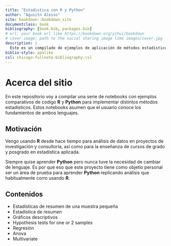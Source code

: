 ```yaml
--- 
title: "Estadistica con R y Python"
author: "Agusitn Alesso"
site: bookdown::bookdown_site
documentclass: book
bibliography: [book.bib, packages.bib]
# url: your book url like https://bookdown.org/yihui/bookdown
# cover-image: path to the social sharing image like images/cover.jpg
description: |
  Este es un compilado de ejemplos de aplicación de métodos estadísticos aplicados con **R** y **Python**
biblio-style: apalike
csl: chicago-fullnote-bibliography.csl
---
```


# Acerca del sitio

En este repositorio voy a compilar una serie de notebooks con ejemplos comparativos de codigo **R** y **Python** para implementar distintos métodos estadísticos. Estos notebooks asumen que el usuario conoce los fundamientos de ambos lenguajes.

## Motivación

Vengo usando **R** desde hace tiempo para análisis de datos en proyectos de investigación y consultoría, así como para la enseñanza de cursos de grado y posgrado en estadística aplicada.

Siempre quise aprender **Python** pero nunca tuve la necesidad de cambiar de lenguaje. Es por que eso que este proyecto tiene como objetio personal ser un área de prueba para aprender **Python** replicando análisis que habitualmente corro usando **R**.

## Contenidos

- Estadísticas de resumen de una muestra pequeña
- Estadística de resumen
- Gráficos descriptivos
- Hypothesis tests for one or 2 samples
- Regresión
- Anova
- Multivariate

